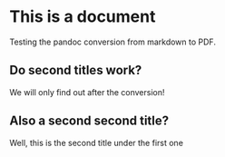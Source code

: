 # This is a document
Testing the pandoc conversion from markdown to PDF.

## Do second titles work?
We will only find out after the conversion!

## Also a second second title?
Well, this is the second title under the first one


